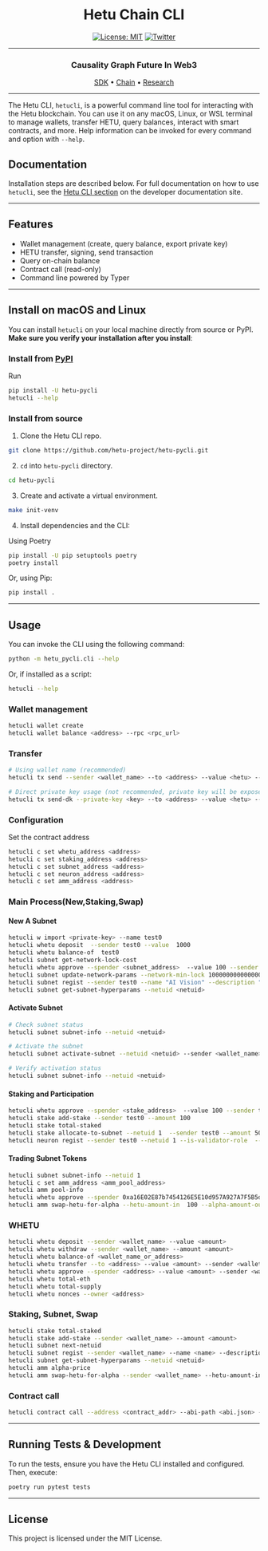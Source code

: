 <div align="center">

# Hetu Chain CLI <!-- omit in toc -->
[![License: MIT](https://img.shields.io/badge/License-MIT-yellow.svg)](https://opensource.org/licenses/MIT)
[![Twitter](https://img.shields.io/badge/Twitter-@hetu_protocol-1DA1F2?logo=twitter&logoColor=white)](https://x.com/hetu_protocol)
<!-- [![PyPI version](https://badge.fury.io/py/hetu_pycli.svg)](https://badge.fury.io/py/hetu_pycli) -->

---

### Causality Graph Future In Web3 

 [SDK](https://github.com/hetu-project/hetu-pysdk) • [Chain](https://github.com/hetu-project/hetu-chain) • [Research](https://docsend.com/v/jt55f/hetu_litepaper)


</div>

---

The Hetu CLI, `hetucli`, is a powerful command line tool for interacting with the Hetu blockchain. You can use it on any macOS, Linux, or WSL terminal to manage wallets, transfer HETU, query balances, interact with smart contracts, and more. Help information can be invoked for every command and option with `--help`.

## Documentation

Installation steps are described below. For full documentation on how to use `hetucli`, see the [Hetu CLI section](https://github.com/hetu-project/hetu-pycli#readme) on the developer documentation site.

---

## Features
- Wallet management (create, query balance, export private key)
- HETU transfer, signing, send transaction
- Query on-chain balance
- Contract call (read-only)
- Command line powered by Typer

---

## Install on macOS and Linux

You can install `hetucli` on your local machine directly from source or PyPI. **Make sure you verify your installation after you install**:

### Install from [PyPI](https://pypi.org/project/hetu-pycli/)

Run
```bash
pip install -U hetu-pycli
hetucli --help
```

### Install from source

1. Clone the Hetu CLI repo.

```bash
git clone https://github.com/hetu-project/hetu-pycli.git
```

2. `cd` into `hetu-pycli` directory.

```bash
cd hetu-pycli
```

3. Create and activate a virtual environment.

```bash
make init-venv
```
4. Install dependencies and the CLI:

Using Poetry
```bash
pip install -U pip setuptools poetry
poetry install
```

Or, using Pip:
```bash
pip install .
```


---

## Usage

You can invoke the CLI using the following command:

```bash
python -m hetu_pycli.cli --help
```

Or, if installed as a script:

```bash
hetucli --help
```

### Wallet management
```bash
hetucli wallet create
hetucli wallet balance <address> --rpc <rpc_url>
```

### Transfer
```bash
# Using wallet name (recommended)
hetucli tx send --sender <wallet_name> --to <address> --value <hetu> --rpc <rpc_url>

# Direct private key usage (not recommended, private key will be exposed in command history)
hetucli tx send-dk --private-key <key> --to <address> --value <hetu> --rpc <rpc_url>
```

### Configuration

Set the contract address

```bash
hetucli c set whetu_address <address>
hetucli c set staking_address <address>
hetucli c set subnet_address <address>
hetucli c set neuron_address <address>
hetucli c set amm_address <address>
```

### Main Process(New,Staking,Swap)

#### New A Subnet

```bash
hetucli w import <private-key> --name test0
hetucli whetu deposit  --sender test0 --value  1000
hetucli whetu balance-of  test0
hetucli subnet get-network-lock-cost
hetucli whetu approve --spender <subnet_address>  --value 100 --sender test0 
hetucli subnet update-network-params --network-min-lock 100000000000000000000  --network-rate-limit 1 --lock-reduction-interval 10000  --sender <address>
hetucli subnet regist --sender test0 --name "AI Vision" --description "Computer vision and image processing network" --token-name "VISION" --token-symbol "VIS"
hetucli subnet get-subnet-hyperparams --netuid <netuid>
```

#### Activate Subnet

```bash
# Check subnet status
hetucli subnet subnet-info --netuid <netuid>

# Activate the subnet
hetucli subnet activate-subnet --netuid <netuid> --sender <wallet_name>

# Verify activation status
hetucli subnet subnet-info --netuid <netuid>
```

#### Staking and Participation

```bash
hetucli whetu approve --spender <stake_address>  --value 100 --sender test0
hetucli stake add-stake --sender test0 --amount 100
hetucli stake total-staked
hetucli stake allocate-to-subnet --netuid 1  --sender test0 --amount 50
hetucli neuron regist --sender test0 --netuid 1 --is-validator-role  --axon-endpoint "http://my-node.com" --axon-port 8080 --prometheus-endpoint "http://my-metrics.com" --prometheus-port 9090
```

#### Trading Subnet Tokens

```bash
hetucli subnet subnet-info --netuid 1 
hetucli c set amm_address <amm_pool_address>
hetucli amm pool-info
hetucli whetu approve --spender 0xa16E02E87b7454126E5E10d957A927A7F5B5d2be  --value 100 --sender test0
hetucli amm swap-hetu-for-alpha --hetu-amount-in  100 --alpha-amount-out-min 0   --sender test0 --to <to-address>
```

### WHETU

```bash
hetucli whetu deposit --sender <wallet_name> --value <amount>
hetucli whetu withdraw --sender <wallet_name> --amount <amount>
hetucli whetu balance-of <wallet_name_or_address>
hetucli whetu transfer --to <address> --value <amount> --sender <wallet_name>
hetucli whetu approve --spender <address> --value <amount> --sender <wallet_name>
hetucli whetu total-eth
hetucli whetu total-supply
hetucli whetu nonces --owner <address>
```

### Staking, Subnet, Swap

```bash
hetucli stake total-staked
hetucli stake add-stake --sender <wallet_name> --amount <amount>
hetucli subnet next-netuid
hetucli subnet regist --sender <wallet_name> --name <name> --description <description> --token-name <token_name> --token-symbol <token_symbol>
hetucli subnet get-subnet-hyperparams --netuid <netuid>
hetucli amm alpha-price
hetucli amm swap-hetu-for-alpha --sender <wallet_name> --hetu-amount-in <amount> --alpha-amount-out-min <amount> --to <address>
```

### Contract call
```bash
hetucli contract call --address <contract_addr> --abi-path <abi.json> --function <fn> --args "1,2,3" --rpc <rpc_url>
```

---

## Running Tests & Development
To run the tests, ensure you have the Hetu CLI installed and configured. Then, execute:

```bash
poetry run pytest tests
```

---

## License

This project is licensed under the MIT License.
